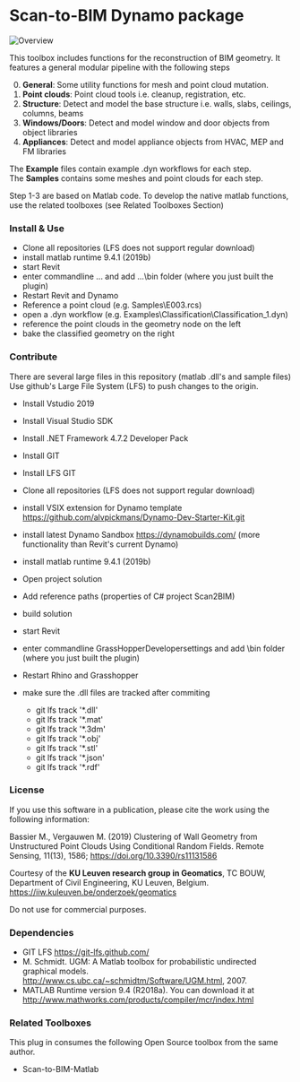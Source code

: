 # Scan-to-BIM Dynamo package

![Overview](https://github.com/Saiga1105/Scan-to-BIM-Grasshopper/blob/master/Pics/Overview.PNG)

This toolbox includes functions for the reconstruction of BIM geometry.
It features a general modular pipeline with the following steps

0. **General**: Some utility functions for mesh and point cloud mutation.
1. **Point clouds**: Point cloud tools i.e. cleanup, registration, etc.
3. **Structure**: Detect and model the base structure i.e. walls, slabs, ceilings, columns, beams
4. **Windows/Doors**: Detect and model window and door objects from object libraries
5. **Appliances**: Detect and model appliance objects from HVAC, MEP and FM libraries
 
The **Example** files contain example .dyn workflows for each step.  
The **Samples** contains some meshes and point clouds for each step.

Step 1-3 are based on Matlab code. To develop the native matlab functions, use the related toolboxes (see Related Toolboxes Section)

### Install & Use
* Clone all repositories (LFS does not support regular download)
* install matlab runtime 9.4.1 (2019b)
* start Revit
* enter commandline ... and add ...\bin folder (where you just built the plugin)
* Restart Revit and Dynamo
* Reference a point cloud (e.g. Samples\E003.rcs)
* open a .dyn workflow (e.g. Examples\Classification\Classification_1.dyn)
* reference the point clouds in the geometry node on the left
* bake the classified geometry on the right

### Contribute
There are several large files in this repository (matlab .dll's and sample files)
Use github's Large File System (LFS) to push changes to the origin.

* Install Vstudio 2019
* Install Visual Studio SDK
* Install .NET Framework 4.7.2 Developer Pack
* Install GIT
* Install LFS GIT
* Clone all repositories (LFS does not support regular download)
* install VSIX extension for Dynamo template https://github.com/alvpickmans/Dynamo-Dev-Starter-Kit.git
* install latest Dynamo Sandbox https://dynamobuilds.com/ (more functionality than Revit's current Dynamo)

* install matlab runtime 9.4.1 (2019b)
* Open project solution
* Add reference paths (properties of C# project Scan2BIM)
* build solution
* start Revit
* enter commandline GrassHopperDevelopersettings and add \bin folder (where you just built the plugin)
* Restart Rhino and Grasshopper

* make sure the .dll files are tracked after commiting
	* git lfs track '*.dll'
	* git lfs track '*.mat'
	* git lfs track '*.3dm'
	* git lfs track '*.obj'
	* git lfs track '*.stl'
	* git lfs track '*.json'
	* git lfs track '*.rdf'
	
### License 
If you use this software in a publication, please cite the work using the following information:

Bassier M., Vergauwen M. (2019) Clustering of Wall Geometry from Unstructured Point Clouds Using Conditional Random Fields. 
Remote Sensing, 11(13), 1586; https://doi.org/10.3390/rs11131586

Courtesy of the **KU Leuven research group in Geomatics**, TC BOUW, Department of Civil Engineering, KU Leuven, Belgium. https://iiw.kuleuven.be/onderzoek/geomatics

Do not use for commercial purposes.

### Dependencies
* GIT LFS https://git-lfs.github.com/
* M. Schmidt. UGM: A Matlab toolbox for probabilistic undirected graphical models. http://www.cs.ubc.ca/~schmidtm/Software/UGM.html, 2007.
* MATLAB Runtime version 9.4 (R2018a). You can download it at http://www.mathworks.com/products/compiler/mcr/index.html


### Related Toolboxes
This plug in consumes the following Open Source toolbox from the same author.

* Scan-to-BIM-Matlab  

